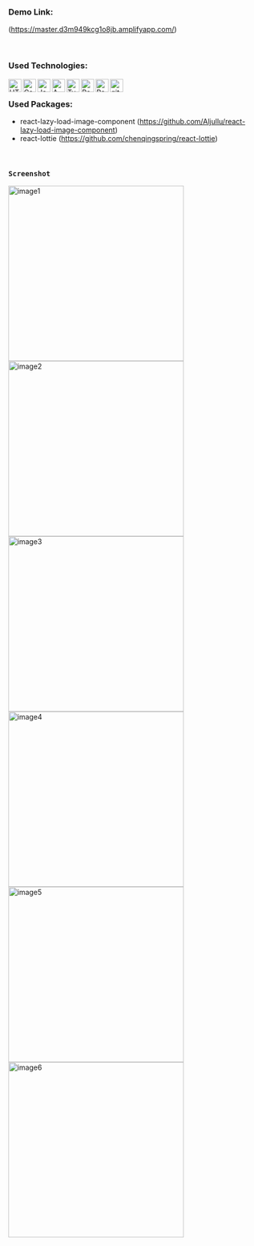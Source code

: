 ### Demo Link:
(https://master.d3m949kcg1o8jb.amplifyapp.com/)

&nbsp;
### Used Technologies:
[<img align="left" alt="HTML" width="26px" src="https://raw.githubusercontent.com/github/explore/80688e429a7d4ef2fca1e82350fe8e3517d3494d/topics/html/html.png" />](https://tr.wikipedia.org/wiki/HTML)

[<img align="left" alt="Css"  width="26px" src="https://raw.githubusercontent.com/github/explore/80688e429a7d4ef2fca1e82350fe8e3517d3494d/topics/css/css.png" />](https://tr.wikipedia.org/wiki/CSS)


[<img align="left" alt="JavaScript" width="26px" src="https://raw.githubusercontent.com/github/explore/80688e429a7d4ef2fca1e82350fe8e3517d3494d/topics/javascript/javascript.png" />](https://www.javascript.com/)
[<img align="left" alt="AWS" width="26px" src="https://logos-world.net/wp-content/uploads/2021/08/Amazon-Web-Services-AWS-Logo.png" />](https://aws.amazon.com/)

[<img align="left" alt="Typescript" width="26px" src="https://camo.githubusercontent.com/b5ad393b601862f37682ab5fd3278139e8d7a49968ba8af9261075024fdc4c84/687474703a2f2f646d2e676c2f6173736574732f747970657363726970744c6f676f2e706e67" />](https://www.typescriptlang.org/)

[<img align="left" alt="Redux" width="26px" src="https://ysoftaoglu.com/static/4912f6d800e1b75354e0b5d4794e1856/77d69/redux-nedir.png" />](https://redux.js.org/)

[<img align="left" alt="React" width="26px" src="https://raw.githubusercontent.com/github/explore/80688e429a7d4ef2fca1e82350fe8e3517d3494d/topics/react/react.png" />](https://tr.reactjs.org/)


[<img align="left" alt="git" width="26px" src="https://raw.githubusercontent.com/github/explore/80688e429a7d4ef2fca1e82350fe8e3517d3494d/topics/git/git.png" />](https://git-scm.com/)

&nbsp;

### Used Packages:

- react-lazy-load-image-component (https://github.com/Aljullu/react-lazy-load-image-component)
- react-lottie (https://github.com/chenqingspring/react-lottie)

&nbsp;
&nbsp;
&nbsp;


### `Screenshot`

[<img align="left" alt="image1" src="https://github.com/tlgync/path-marvel/blob/master/gitImage/360x740.png?raw=true" width="350" />](https://github.com/tlgync/path-marvel/blob/master/gitImage/360x740.png?raw=true)
[<img align="left" alt="image2" src="https://github.com/tlgync/path-marvel/blob/master/gitImage/375x812.png?raw=true" width="350" />](https://github.com/tlgync/path-marvel/blob/master/gitImage/375x812.png?raw=true)
[<img align="left" alt="image3" src="https://github.com/tlgync/path-marvel/blob/master/gitImage/393x786.png?raw=true" width="350" />](https://github.com/tlgync/path-marvel/blob/master/gitImage/393x786.png?raw=true)
[<img align="left" alt="image4" src="https://github.com/tlgync/path-marvel/blob/master/gitImage/412x846.png?raw=true" width="350" />](https://github.com/tlgync/path-marvel/blob/master/gitImage/412x846.png?raw=true)
[<img align="left" alt="image5" src="https://github.com/tlgync/path-marvel/blob/master/gitImage/414x896.png?raw=true" width="350" />](https://github.com/tlgync/path-marvel/blob/master/gitImage/414x896.png?raw=true)
[<img align="left" alt="image6" src="https://github.com/tlgync/path-marvel/blob/master/gitImage/medium.png?raw=true"   width="350" />](https://github.com/tlgync/path-marvel/blob/master/gitImage/medium.png?raw=true)

&nbsp;
